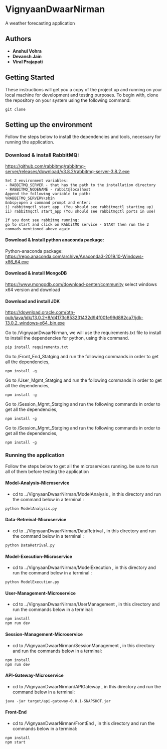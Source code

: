 # VignyaanDwaarNirman

A weather forecasting application

## Authors

* **Anshul Vohra** 
* **Devansh Jain**
* **Viral Prajapati**


## Getting Started

These instructions will get you a copy of the project up and running on your local machine for development and testing purposes. To begin with, clone the repository on your system using the following command: 

```
git clone 
```

## Setting up the environment

Follow the steps below to install the dependencies and tools, necessary for running the application. 

### Download & install RabbitMQ:  
https://github.com/rabbitmq/rabbitmq-server/releases/download/v3.8.2/rabbitmq-server-3.8.2.exe  
```
Set 2 environment variables:  
- RABBITMQ_SERVER - that has the path to the installation directory  
- RABBITMQ_NODENAME - rabbit@localhost  
Append the following variable to path:  
%RABBITMQ_SERVER%\sbin      
&nbsp;open a command prompt and enter:  
i) rabbitmqctl start_app  (You should see rabbitmqctl starting up)   
ii) rabbitmqctl start_app (You should see rabbitmqctl ports in use)  

If you dont see rabbitmq running: 
go to start and click on RAbbitMQ service - START then run the 2 commads mentioned above again
```

#### Download & Install python anaconda package:
Python-anaconda package: https://repo.anaconda.com/archive/Anaconda3-2019.10-Windows-x86_64.exe

#### Download & install MongoDB
https://www.mongodb.com/download-center/community select windows x64 version and download

#### Download and install JDK
https://download.oracle.com/otn-pub/java/jdk/13.0.2+8/d4173c853231432d94f001e99d882ca7/jdk-13.0.2_windows-x64_bin.exe

Go to /VignyaanDwaarNirman, we will use the requirements.txt file to install to install the dependencies for python, using this command.

```
pip install requirements.txt
```
Go to /Front_End_Statging and run the following commands in order to get all the dependencies,
```
npm install -g
```
Go to /User_Mgmt_Statging and run the following commands in order to get all the dependencies,
```
npm install -g
```
Go to /Session_Mgmt_Statging and run the following commands in order to get all the dependencies,
```
npm install -g
```
Go to /Session_Mgmt_Statging and run the following commands in order to get all the dependencies,
```
npm install -g
```

### Running the application
Follow the steps below to get all the microservices running. be sure to run all of them before testing the application 
#### Model-Analysis-Microservice
- cd to ../VignyaanDwaarNirman/ModelAnalysis , in this directory and run the command below in a terminal :
```
python ModelAnalysis.py
```
#### Data-Retreival-Microservice
- cd to ../VignyaanDwaarNirman/DataRetrival , in this directory and run the command below in a terminal :
```
python DataRetrival.py
```
#### Model-Execution-Microservice
- cd to ../VignyaanDwaarNirman/ModelExecution , in this directory and run the command below in a terminal :
```
python ModelExecution.py
```
#### User-Management-Microservice
- cd to ../VignyaanDwaarNirman/UserManagement , in this directory and run the commands below in a terminal:
```
npm install
npm run dev
```
#### Session-Management-Microservice
- cd to /VignyaanDwaarNirman/SessionManagement , in this directory and run the commands below in a terminal:
```
npm install
npm run dev
```
#### API-Gateway-Microservice
- cd to /VignyaanDwaarNirman/APIGateway , in this directory and run the command below in a terminal:
```
java -jar target/api-gateway-0.0.1-SNAPSHOT.jar
```
#### Front-End
- cd to /VignyaanDwaarNirman/FrontEnd , in this directory and run the commands below in a terminal: 
```
npm install
npm start
```


